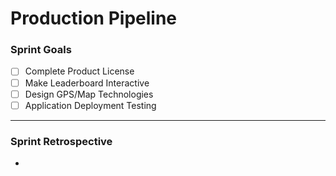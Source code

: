 # Production Pipeline

### Sprint Goals
- [ ] Complete Product License
- [ ] Make Leaderboard Interactive
- [ ] Design GPS/Map Technologies
- [ ] Application Deployment Testing
---

### Sprint Retrospective
* 
